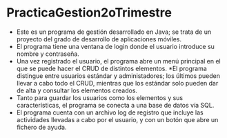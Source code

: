 # PracticaGestion2oTrimestre
- Este es un programa de gestión desarrollado en Java; se trata de un proyecto del grado de desarrollo de aplicaciones móviles.
-  El programa tiene una ventana de login donde el usuario introduce su nombre y contraseña. 
- Una vez registrado el usuario, el programa abre un menú principal en el que se puede hacer el CRUD de distintos elementos. *El programa distingue entre usuarios estándar y administadores; los últimos
pueden llevar a cabo todo el CRUD, mientras que los estándar solo pueden dar de alta y consultar los elementos creados.
- Tanto para guardar los usuarios como los elementos y sus características, el programa se conecta a una base de datos vía SQL.
- El programa cuenta con un archivo log de registro que incluye las actividades llevadas a cabo por el usuario, y con un botón que abre un fichero de ayuda.
